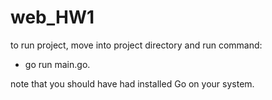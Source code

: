 # web_HW1

to run project, move into project directory and run command:
  * go run main.go.

note that you should have had installed Go on your system.

